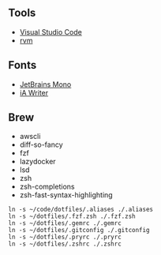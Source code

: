 Tools
-------
* [Visual Studio Code](https://code.visualstudio.com/)
* [rvm](https://rvm.io/)

Fonts
-----
* [JetBrains Mono](https://www.jetbrains.com/lp/mono/)
* [iA Writer](https://github.com/iaolo/iA-Fonts)

Brew
----
* awscli
* diff-so-fancy
* fzf
* lazydocker
* lsd
* zsh
* zsh-completions
* zsh-fast-syntax-highlighting


```
ln -s ~/code/dotfiles/.aliases ./.aliases
ln -s ~/dotfiles/.fzf.zsh ./.fzf.zsh
ln -s ~/dotfiles/.gemrc ./.gemrc
ln -s ~/dotfiles/.gitconfig ./.gitconfig
ln -s ~/dotfiles/.pryrc ./.pryrc
ln -s ~/dotfiles/.zshrc ./.zshrc
```
